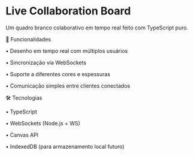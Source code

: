 # Live Collaboration Board

Um quadro branco colaborativo em tempo real feito com TypeScript puro.

🚀 Funcionalidades

•	Desenho em tempo real com múltiplos usuários

•	Sincronização via WebSockets

•	Suporte a diferentes cores e espessuras

•	Comunicação simples entre clientes conectados

🛠️ Tecnologias

•	TypeScript

•	WebSockets (Node.js + WS)

•	Canvas API

•	IndexedDB (para armazenamento local futuro)

